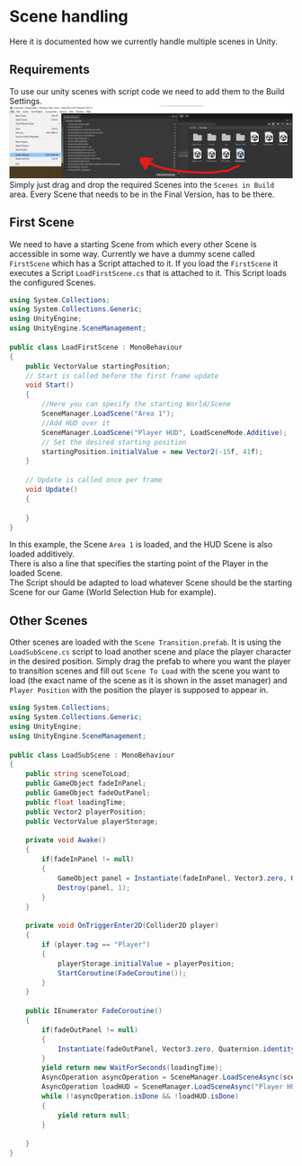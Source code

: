 # Scene handling

Here it is documented how we currently handle multiple scenes in Unity.

## Requirements

To use our unity scenes with script code we need to add them to the Build Settings.  
![build settings](build-settings-scenes.png)  
Simply just drag and drop the required Scenes into the `Scenes in Build` area.
Every Scene that needs to be in the Final Version, has to be there.

## First Scene

We need to have a starting Scene from which every other Scene is accessible in some way. Currently we have a dummy scene called `FirstScene` which has a Script attached to it. If you load the `FirstScene` it executes a Script `LoadFirstScene.cs` that is attached to it. This Script loads the configured Scenes.

```c#
using System.Collections;
using System.Collections.Generic;
using UnityEngine;
using UnityEngine.SceneManagement;

public class LoadFirstScene : MonoBehaviour
{
    public VectorValue startingPosition;
    // Start is called before the first frame update
    void Start()
    {
        //Here you can specify the starting World/Scene
        SceneManager.LoadScene("Area 1");
        //Add HUD over it
        SceneManager.LoadScene("Player HUD", LoadSceneMode.Additive);
        // Set the desired starting position
        startingPosition.initialValue = new Vector2(-15f, 41f);
    }

    // Update is called once per frame
    void Update()
    {
        
    }
}


```

In this example, the Scene `Area 1` is loaded, and the HUD Scene is also loaded additively.  
There is also a line that specifies the starting point of the Player in the loaded Scene.  
The Script should be adapted to load whatever Scene should be the starting Scene for our Game (World Selection Hub for example).

## Other Scenes

Other scenes are loaded with the `Scene Transition.prefab`. It is using the `LoadSubScene.cs` script to load another scene and place the player character in the desired position.
Simply drag the prefab to where you want the player to transition scenes and fill out `Scene To Load` with the scene you want to load (the exact name of the scene as it is shown in the asset manager) and `Player Position` with the position the player is supposed to appear in. 

```c#
using System.Collections;
using System.Collections.Generic;
using UnityEngine;
using UnityEngine.SceneManagement;

public class LoadSubScene : MonoBehaviour
{
    public string sceneToLoad;
    public GameObject fadeInPanel;
    public GameObject fadeOutPanel;
    public float loadingTime;
    public Vector2 playerPosition;
    public VectorValue playerStorage;

    private void Awake()
    {
        if(fadeInPanel != null)
        {
            GameObject panel = Instantiate(fadeInPanel, Vector3.zero, Quaternion.identity) as GameObject;
            Destroy(panel, 1);
        }
    }

    private void OnTriggerEnter2D(Collider2D player)
    {
        if (player.tag == "Player")
        {
            playerStorage.initialValue = playerPosition;
            StartCoroutine(FadeCoroutine());
        }
    }

    public IEnumerator FadeCoroutine()
    {
        if(fadeOutPanel != null)
        {
            Instantiate(fadeOutPanel, Vector3.zero, Quaternion.identity);
        }
        yield return new WaitForSeconds(loadingTime);
        AsyncOperation asyncOperation = SceneManager.LoadSceneAsync(sceneToLoad);
        AsyncOperation loadHUD = SceneManager.LoadSceneAsync("Player HUD", LoadSceneMode.Additive);
        while (!asyncOperation.isDone && !loadHUD.isDone)
        {
            yield return null;
        }
        
    }
}

```
